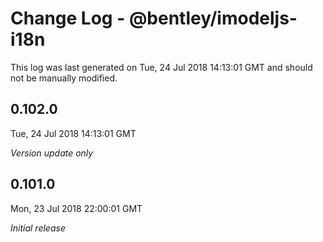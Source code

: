 # Change Log - @bentley/imodeljs-i18n

This log was last generated on Tue, 24 Jul 2018 14:13:01 GMT and should not be manually modified.

## 0.102.0
Tue, 24 Jul 2018 14:13:01 GMT

*Version update only*

## 0.101.0
Mon, 23 Jul 2018 22:00:01 GMT

*Initial release*

